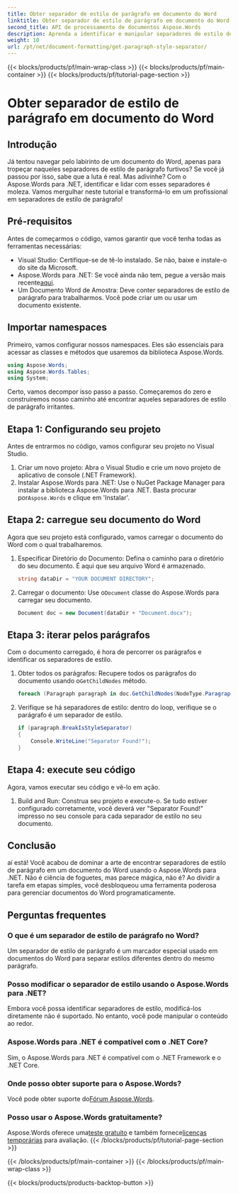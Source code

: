```yaml
---
title: Obter separador de estilo de parágrafo em documento do Word
linktitle: Obter separador de estilo de parágrafo em documento do Word
second_title: API de processamento de documentos Aspose.Words
description: Aprenda a identificar e manipular separadores de estilo de parágrafo em documentos do Word usando o Aspose.Words para .NET com este tutorial abrangente passo a passo.
weight: 10
url: /pt/net/document-formatting/get-paragraph-style-separator/
---
```


{{< blocks/products/pf/main-wrap-class >}}
{{< blocks/products/pf/main-container >}}
{{< blocks/products/pf/tutorial-page-section >}}

# Obter separador de estilo de parágrafo em documento do Word


## Introdução

Já tentou navegar pelo labirinto de um documento do Word, apenas para tropeçar naqueles separadores de estilo de parágrafo furtivos? Se você já passou por isso, sabe que a luta é real. Mas adivinhe? Com o Aspose.Words para .NET, identificar e lidar com esses separadores é moleza. Vamos mergulhar neste tutorial e transformá-lo em um profissional em separadores de estilo de parágrafo!

## Pré-requisitos

Antes de começarmos o código, vamos garantir que você tenha todas as ferramentas necessárias:

- Visual Studio: Certifique-se de tê-lo instalado. Se não, baixe e instale-o do site da Microsoft.
- Aspose.Words para .NET: Se você ainda não tem, pegue a versão mais recente[aqui](https://releases.aspose.com/words/net/).
- Um Documento Word de Amostra: Deve conter separadores de estilo de parágrafo para trabalharmos. Você pode criar um ou usar um documento existente.

## Importar namespaces

Primeiro, vamos configurar nossos namespaces. Eles são essenciais para acessar as classes e métodos que usaremos da biblioteca Aspose.Words.

```csharp
using Aspose.Words;
using Aspose.Words.Tables;
using System;
```

Certo, vamos decompor isso passo a passo. Começaremos do zero e construiremos nosso caminho até encontrar aqueles separadores de estilo de parágrafo irritantes.

## Etapa 1: Configurando seu projeto

Antes de entrarmos no código, vamos configurar seu projeto no Visual Studio.

1. Criar um novo projeto: Abra o Visual Studio e crie um novo projeto de aplicativo de console (.NET Framework).
2.  Instalar Aspose.Words para .NET: Use o NuGet Package Manager para instalar a biblioteca Aspose.Words para .NET. Basta procurar por`Aspose.Words` e clique em 'Instalar'.

## Etapa 2: carregue seu documento do Word

Agora que seu projeto está configurado, vamos carregar o documento do Word com o qual trabalharemos.

1. Especificar Diretório do Documento: Defina o caminho para o diretório do seu documento. É aqui que seu arquivo Word é armazenado.

    ```csharp
    string dataDir = "YOUR DOCUMENT DIRECTORY";
    ```

2.  Carregar o documento: Use o`Document` classe do Aspose.Words para carregar seu documento.

    ```csharp
    Document doc = new Document(dataDir + "Document.docx");
    ```

## Etapa 3: iterar pelos parágrafos

Com o documento carregado, é hora de percorrer os parágrafos e identificar os separadores de estilo.

1.  Obter todos os parágrafos: Recupere todos os parágrafos do documento usando o`GetChildNodes` método.

    ```csharp
    foreach (Paragraph paragraph in doc.GetChildNodes(NodeType.Paragraph, true))
    ```

2. Verifique se há separadores de estilo: dentro do loop, verifique se o parágrafo é um separador de estilo.

    ```csharp
    if (paragraph.BreakIsStyleSeparator)
    {
        Console.WriteLine("Separator Found!");
    }
    ```

## Etapa 4: execute seu código

Agora, vamos executar seu código e vê-lo em ação.

1. Build and Run: Construa seu projeto e execute-o. Se tudo estiver configurado corretamente, você deverá ver "Separator Found!" impresso no seu console para cada separador de estilo no seu documento.

## Conclusão

aí está! Você acabou de dominar a arte de encontrar separadores de estilo de parágrafo em um documento do Word usando o Aspose.Words para .NET. Não é ciência de foguetes, mas parece mágica, não é? Ao dividir a tarefa em etapas simples, você desbloqueou uma ferramenta poderosa para gerenciar documentos do Word programaticamente.

## Perguntas frequentes

### O que é um separador de estilo de parágrafo no Word?
Um separador de estilo de parágrafo é um marcador especial usado em documentos do Word para separar estilos diferentes dentro do mesmo parágrafo.

### Posso modificar o separador de estilo usando o Aspose.Words para .NET?
Embora você possa identificar separadores de estilo, modificá-los diretamente não é suportado. No entanto, você pode manipular o conteúdo ao redor.

### Aspose.Words para .NET é compatível com o .NET Core?
Sim, o Aspose.Words para .NET é compatível com o .NET Framework e o .NET Core.

### Onde posso obter suporte para o Aspose.Words?
 Você pode obter suporte do[Fórum Aspose.Words](https://forum.aspose.com/c/words/8).

### Posso usar o Aspose.Words gratuitamente?
 Aspose.Words oferece uma[teste gratuito](https://releases.aspose.com/) e também fornece[licenças temporárias](https://purchase.aspose.com/temporary-license/) para avaliação.
{{< /blocks/products/pf/tutorial-page-section >}}

{{< /blocks/products/pf/main-container >}}
{{< /blocks/products/pf/main-wrap-class >}}

{{< blocks/products/products-backtop-button >}}
